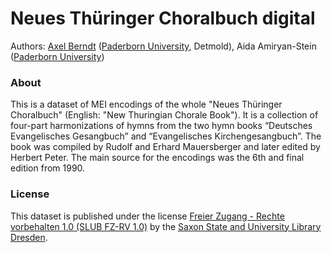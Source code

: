 # Neues Thüringer Choralbuch digital

Authors: [Axel Berndt](https://github.com/axelberndt) ([Paderborn University](https://www.uni-paderborn.de/person/55565), Detmold), Aida Amiryan-Stein ([Paderborn University](https://www.uni-paderborn.de/person/89520))

### About

This is a dataset of MEI encodings of the whole "Neues Thüringer Choralbuch" (English: "New Thuringian Chorale Book"). It is a collection of four-part harmonizations of hymns from the two hymn books “Deutsches Evangelisches Gesangbuch” and “Evangelisches Kirchengesangbuch”. The book was compiled by Rudolf and Erhard Mauersberger and later edited by Herbert Peter. The main source for the encodings was the 6th and final edition from 1990.

### License

This dataset is published under the license [Freier Zugang - Rechte vorbehalten 1.0 (SLUB FZ-RV 1.0)](https://nutzungshinweis.slub-dresden.de/fz-rv/1-0) by the [Saxon State and University Library Dresden](https://www.slub-dresden.de/).
